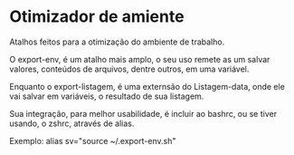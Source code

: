 # Otimizador de amiente

Atalhos feitos para a otimização do ambiente de trabalho.

O export-env, é um atalho mais amplo, o seu uso remete as um salvar valores, conteúdos de arquivos, dentre outros, em uma variável.

Enquanto o export-listagem, é uma externsão do Listagem-data, onde ele vai salvar em variáveis, o resultado de sua listagem.

Sua integração, para melhor usabilidade, é incluir ao bashrc, ou se tiver usando, o zshrc, através de alias.

Exemplo: alias sv="source ~/.export-env.sh"

